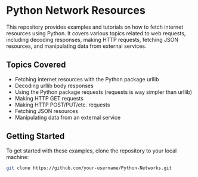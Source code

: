 # Python Network Resources

This repository provides examples and tutorials on how to fetch internet resources using Python. It covers various topics related to web requests, including decoding responses, making HTTP requests, fetching JSON resources, and manipulating data from external services.

## Topics Covered

- Fetching internet resources with the Python package urllib
- Decoding urllib body responses
- Using the Python package requests (requests is way simpler than urllib)
- Making HTTP GET requests
- Making HTTP POST/PUT/etc. requests
- Fetching JSON resources
- Manipulating data from an external service

## Getting Started

To get started with these examples, clone the repository to your local machine:

```bash
git clone https://github.com/your-username/Python-Networks.git
